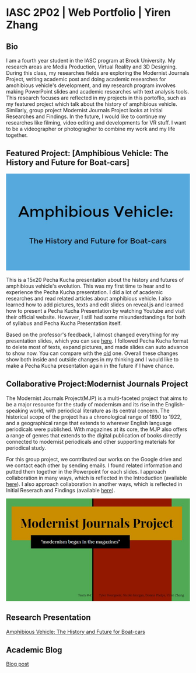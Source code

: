 # IASC 2P02 | Web Portfolio | Yiren Zhang

## Bio

I am a fourth year student in the IASC program at Brock University. My research areas are Media Production, Virtual Reality and 3D Designing. During this class, my researches fields are exploring the Modernist Journals Project, writing academic post and doing academic researches for amohibious vehicle's development, and my research program involves making PowerPoint slides and academic researches with text analysis tools. This research focuses are reflected in my projects in this portoflio, such as my featured project which talk about the history of amphibious vehicle. Similarly, group project Modernist Journals Project looks at Initial Researches and Findings. In the future, I would like to continue my researches like filming, video editing and developments for VR stuff. I want to be a videographer or photogragher to combine my work and my life together.


## Featured Project: [Amphibious Vehicle: The History and Future for Boat-cars]

![](images/solopresentation.JPG)

This is a 15x20 Pecha Kucha presentation about the history and futures of amphibious vehicle's evolution. This was my first time to hear and to experience the Pecha Kucha presentation. I did a lot of academic researches and read related articles about amphibious vehicle. I also learned how to add pictures, texts and edit slides on reveal.js and learned how to present a Pecha Kucha Presentation by watching Youtube and visit their official website. However, I still had some misunderdtandings for both of syllabus and Pecha Kucha Presentation itself.


Based on the professor's feedback, I almost changed everything for my presentation slides, which you can see [here](https://slides.com/alani-jenchang/deck-1-2#/). I followed Pecha Kucha format to delete most of texts, expand pictures, and made slides can auto advance to show now. You can compare with the [old](https://slides.com/alani-jenchang/deck-1#/) one. Overall these changes show both inside and outside changes in my thinking and I would like to make a Pecha Kucha presentation again in the future if I have chance.


## Collaborative Project:Modernist Journals Project

The Modernist Journals Project(MJP) is a multi-faceted project that aims to be a major resource for the study of modernism and its rise in the English-speaking world, with periodical literature as its central concern. The historical scope of the project has a chronological range of 1890 to 1922, and a geographical range that extends to wherever English language periodicals were published. With magazines at its core, the MJP also offers a range of genres that extends to the digital publication of books directly connected to modernist periodicals and other supporting materials for periodical study.

For this group project, we contributed our works on the Google drive and we contact each other by sending emails. I found related information and putted them together in the Powerpoint for each slides. I approach collaboration in many ways, which is reflected in the Introduction (available [here](https://docs.google.com/presentation/d/1K_w0ljlTMxzwfYLaGKy1qS0yovBPPB5DO-beAu8LsIs/edit#slide=id.g4eb4df3e41_0_119)). I also approach collaboration in another ways, which is reflected in Initial Reserach and Findings (available [here](https://docs.google.com/presentation/d/1K_w0ljlTMxzwfYLaGKy1qS0yovBPPB5DO-beAu8LsIs/edit#slide=id.g4ed3d71a8f_0_55)). 

![](images/grouppresentation.JPG)


## Research Presentation

[Amphibious Vehicle: The History and Future for Boat-cars](http://slides.com/alani-jenchang/deck-1-2?ref=share#/)

## Academic Blog

[Blog post](https://github.com/alanyasuto/IASC-2P02/blob/master/Blog%20Post.md)
